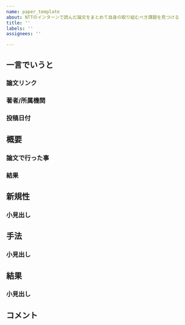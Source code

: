 ```yaml
---
name: paper_template
about: NTTのインターンで読んだ論文をまとめて自身の取り組むべき課題を見つける
title: ''
labels: ''
assignees: ''

---
```


## 一言でいうと

### 論文リンク

### 著者/所属機関

### 投稿日付

## 概要
### 論文で行った事
### 結果

## 新規性
### 小見出し

## 手法
### 小見出し

## 結果
### 小見出し

## コメント
